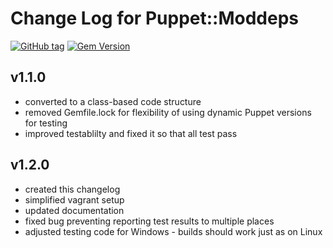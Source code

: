 # Change Log for Puppet::Moddeps

[![GitHub tag][tag-img]][tag] [![Gem Version][gem-v-img]][gem-version]

## v1.1.0

* converted to a class-based code structure
* removed Gemfile.lock for flexibility of using dynamic Puppet versions for
  testing
* improved testablilty and fixed it so that all test pass

## v1.2.0

* created this changelog
* simplified vagrant setup
* updated documentation
* fixed bug preventing reporting test results to multiple places
* adjusted testing code for Windows - builds should work just as on Linux



[gem-v-img]: https://badge.fury.io/rb/puppet-moddeps.svg
[gem-version]: http://badge.fury.io/rb/puppet-moddeps
[tag]: https://github.com/genebean/puppet-moddeps
[tag-img]: https://img.shields.io/github/tag/genebean/puppet-moddeps.svg
